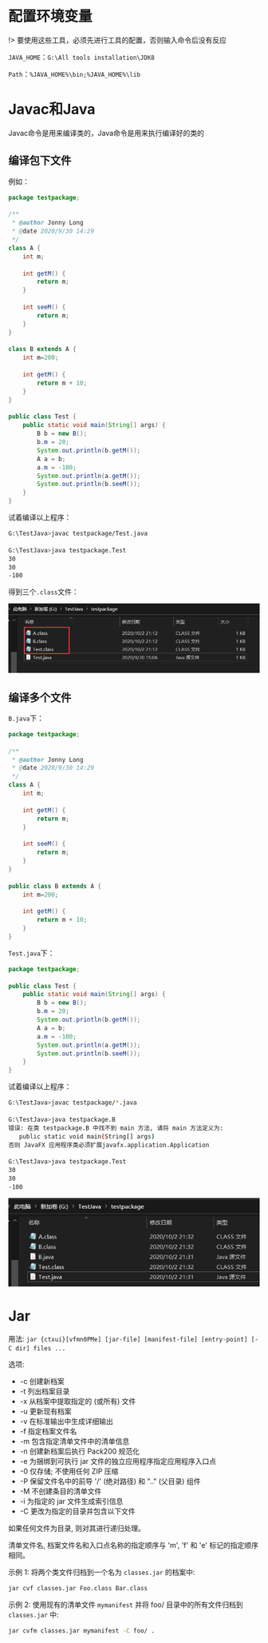 # 配置环境变量

!> 要使用这些工具，必须先进行工具的配置，否则输入命令后没有反应

`JAVA_HOME`：`G:\All tools installation\JDK8`

`Path`：`%JAVA_HOME%\bin;%JAVA_HOME%\lib`

# Javac和Java

Javac命令是用来编译类的，Java命令是用来执行编译好的类的

## 编译包下文件

例如：

```java
package testpackage;

/**
 * @author Jonny Long
 * @date 2020/9/30 14:29
 */
class A {
    int m;

    int getM() {
        return m;
    }

    int seeM() {
        return m;
    }
}

class B extends A {
    int m=200;

    int getM() {
        return m + 10;
    }
}

public class Test {
    public static void main(String[] args) {
        B b = new B();
        b.m = 20;
        System.out.println(b.getM());
        A a = b;
        a.m = -100;
        System.out.println(a.getM());
        System.out.println(b.seeM());
    }
}
```

试着编译以上程序：

```bash
G:\TestJava>javac testpackage/Test.java

G:\TestJava>java testpackage.Test
30
30
-100
```

得到三个`.class`文件：

![](JVM工具/image-20201002212830838.png)

## 编译多个文件

`B.java`下：

```java
package testpackage;

/**
 * @author Jonny Long
 * @date 2020/9/30 14:29
 */
class A {
    int m;

    int getM() {
        return m;
    }

    int seeM() {
        return m;
    }
}

public class B extends A {
    int m=200;

    int getM() {
        return m + 10;
    }
}
```

`Test.java`下：

```java
package testpackage;

public class Test {
    public static void main(String[] args) {
        B b = new B();
        b.m = 20;
        System.out.println(b.getM());
        A a = b;
        a.m = -100;
        System.out.println(a.getM());
        System.out.println(b.seeM());
    }
}
```

试着编译以上程序：

```bash
G:\TestJava>javac testpackage/*.java

G:\TestJava>java testpackage.B
错误: 在类 testpackage.B 中找不到 main 方法, 请将 main 方法定义为:
   public static void main(String[] args)
否则 JavaFX 应用程序类必须扩展javafx.application.Application

G:\TestJava>java testpackage.Test
30
30
-100
```

![](JVM工具/image-20201002213510177.png)

# Jar

用法: `jar {ctxui}[vfmn0PMe] [jar-file] [manifest-file] [entry-point] [-C dir] files ...`

选项:

+ -c  创建新档案
+ -t  列出档案目录
+ -x  从档案中提取指定的 (或所有) 文件
+ -u  更新现有档案
+ -v  在标准输出中生成详细输出
+ -f  指定档案文件名
+ -m  包含指定清单文件中的清单信息
+ -n  创建新档案后执行 Pack200 规范化
+ -e  为捆绑到可执行 jar 文件的独立应用程序指定应用程序入口点
+ -0  仅存储; 不使用任何 ZIP 压缩
+ -P  保留文件名中的前导 '/' (绝对路径) 和 ".." (父目录) 组件
+ -M  不创建条目的清单文件
+ -i  为指定的 jar 文件生成索引信息
+ -C  更改为指定的目录并包含以下文件

如果任何文件为目录, 则对其进行递归处理。

清单文件名, 档案文件名和入口点名称的指定顺序与 'm', 'f' 和 'e' 标记的指定顺序相同。

示例 1: 将两个类文件归档到一个名为 `classes.jar` 的档案中:

```bash
jar cvf classes.jar Foo.class Bar.class
```

示例 2: 使用现有的清单文件 `mymanifest` 并将 foo/ 目录中的所有文件归档到 `classes.jar` 中:

```bash
jar cvfm classes.jar mymanifest -C foo/ .
```



